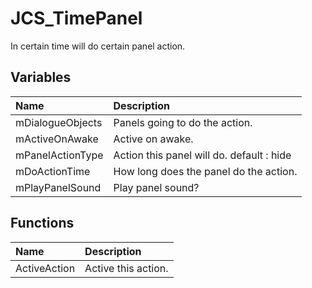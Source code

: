 # JCS_TimePanel

In certain time will do certain panel action.

## Variables

| Name             | Description                               |
|:-----------------|:------------------------------------------|
| mDialogueObjects | Panels going to do the action.            |
| mActiveOnAwake   | Active on awake.                          |
| mPanelActionType | Action this panel will do. default : hide |
| mDoActionTime    | How long does the panel do the action.    |
| mPlayPanelSound  | Play panel sound?                         |

## Functions

| Name         | Description         |
|:-------------|:--------------------|
| ActiveAction | Active this action. |
